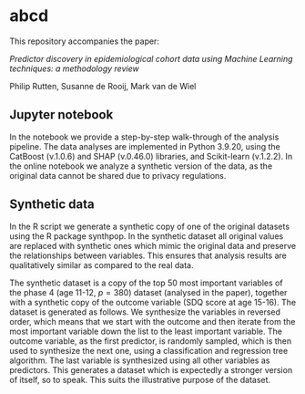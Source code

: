# abcd

This repository accompanies the paper:

*Predictor discovery in epidemiological cohort data using Machine Learning techniques: a methodology review*

Philip Rutten, Susanne de Rooij, Mark van de Wiel

## Jupyter notebook
In the notebook we provide a step-by-step walk-through of the analysis pipeline.
The data analyses are implemented in Python 3.9.20, using the CatBoost (v.1.0.6) and SHAP (v.0.46.0) libraries, and Scikit-learn (v.1.2.2).
In the online notebook we analyze a synthetic version of the data, as the original data cannot be shared due to privacy regulations. 

## Synthetic data
In the R script we generate a synthetic copy of one of the original datasets using the R package synthpop.
In the synthetic dataset all original values are replaced with synthetic ones which mimic the original data and preserve the relationships between variables.
This ensures that analysis results are qualitatively similar as compared to the real data.

The synthetic dataset is a copy of the top 50 most important variables of the phase 4 (age 11-12, $p=380$) dataset (analysed in the paper), together with a synthetic copy of the outcome variable (SDQ score at age 15-16).
The dataset is generated as follows.
We synthesize the variables in reversed order, which means that we start with the outcome and then iterate from the most important variable down the list to the least important variable.
The outcome variable, as the first predictor, is randomly sampled, which is then used to synthesize the next one, using a classification and regression tree algorithm.
The last variable is synthesized using all other variables as predictors.
This generates a dataset which is expectedly a stronger version of itself, so to speak. 
This suits the illustrative purpose of the dataset.

